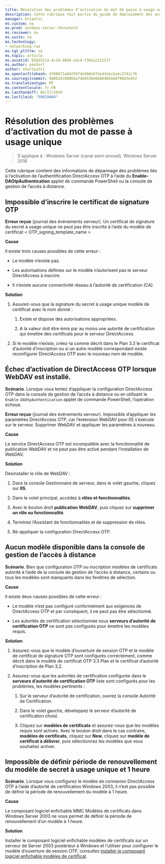 ```yaml
---
title: Résolution des problèmes d’activation du mot de passe à usage unique
description: Cette rubrique fait partie du guide de déploiement des accès à distance avec authentification OTP dans Windows Server 2016.
manager: brianlic
ms.custom: na
ms.prod: windows-server-threshold
ms.reviewer: na
ms.suite: na
ms.technology:
- networking-ras
ms.tgt_pltfrm: na
ms.topic: article
ms.assetid: b58252ca-4c1d-4664-a3c4-7301e2121517
ms.author: pashort
author: shortpatti
ms.openlocfilehash: d789671a0425974e560e5f4a43ebcba4c1741c76
ms.sourcegitcommit: 0d0b32c8986ba7db9536e0b8648d4ddf9b03e452
ms.translationtype: MT
ms.contentlocale: fr-FR
ms.lasthandoff: 04/17/2019
ms.locfileid: "59819460"
---
```

# <a name="troubleshooting-enabling-otp"></a>Résolution des problèmes d’activation du mot de passe à usage unique

>S'applique à : Windows Server (canal semi-annuel), Windows Server 2016

Cette rubrique contient des informations de dépannage des problèmes liés à l’activation de l’authentification DirectAccess OTP à l’aide du **Enable-DAOtpAuthentication** applet de commande PowerShell ou la console de gestion de l’accès à distance.
  
## <a name="failed-to-enroll-the-otp-signing-certificate"></a>Impossible d’inscrire le certificat de signature OTP  
**Erreur reçue** (journal des événements serveur). Un certificat de signature du secret à usage unique ne peut pas être inscrite à l’aide du modèle de certificat < OTP_signing_template_name >  
  
**Cause**  
  
Il existe trois causes possibles de cette erreur :  
  
-   Le modèle n’existe pas.  
  
-   Les autorisations définies sur le modèle n’autorisent pas le serveur DirectAccess à inscrire.  
  
-   Il n’existe aucune connectivité réseau à l’autorité de certification (CA).  
  
**Solution**  
  
1.  Assurez-vous que la signature du secret à usage unique modèle de certificat avec le nom donné :  
  
    1.  Existe et dispose des autorisations appropriées.  
  
    2.  A la valeur doit être émis par au moins une autorité de certification qui émettre des certificats pour le serveur DirectAccess.  
  
2.  Si le modèle n’existe, créez-la comme décrit dans le Plan 3.3 le certificat d’autorité d’inscription ou si un autre modèle correspondant existe reconfigurer DirectAccess OTP avec le nouveau nom de modèle.  
  
## <a name="failed-to-enable-directaccess-otp-when-webdav-is-installed"></a>Échec d’activation de DirectAccess OTP lorsque WebDAV est installé.  
**Scénario**. Lorsque vous tentez d’appliquer la configuration DirectAccess OTP dans la console de gestion de l’accès à distance ou en utilisant le `Enable-DAOtpAuthentication` applet de commande PowerShell, l’opération échoue.  
  
**Erreur reçue** (journal des événements serveur). Impossible d’appliquer les paramètres DirectAccess OTP, car l’extension WebDAV pour IIS s’exécute sur le serveur. Supprimer WebDAV et appliquer les paramètres à nouveau.  
  
**Cause**  
  
Le service DirectAccess OTP est incompatible avec la fonctionnalité de publication WebDAV et ne peut pas être activé pendant l’installation de WebDAV.  
  
**Solution**  
  
Désinstaller le rôle de WebDAV :  
  
1.  Dans la console Gestionnaire de serveur, dans le volet gauche, cliquez sur **IIS**.  
  
2.  Dans le volet principal, accédez à **rôles et fonctionnalités**.  
  
3.  Avec le bouton droit **publication WebDAV**, puis cliquez sur **supprimer un rôle ou fonctionnalité**.  
  
4.  Terminez l’Assistant de fonctionnalités et de suppression de rôles.  
  
5.  Ré-appliquer la configuration DirectAccess OTP.  
  
## <a name="no-templates-available-in-the-remote-access-management-console"></a>Aucun modèle disponible dans la console de gestion de l’accès à distance  
**Scénario**. Bien que configuration OTP ou inscription modèles de certificats autorité à l’aide de la console de gestion de l’accès à distance, certains ou tous les modèles sont manquants dans les fenêtres de sélection.  
  
**Cause**  
  
Il existe deux causes possibles de cette erreur :  
  
-   Le modèle n’est pas configuré conformément aux exigences de DirectAccess OTP et par conséquent, il ne peut pas être sélectionné.  
  
-   Les autorités de certification sélectionnée sous **serveurs d’autorité de certification OTP** ne sont pas configurés pour émettre les modèles requis.  
  
**Solution**  
  
1.  Assurez-vous que le modèle d’ouverture de session OTP et le modèle de certificat de signature OTP sont configurés correctement, comme décrit dans le modèle de certificat OTP 3.3 Plan et le certificat d’autorité d’inscription de Plan 3,2.  
  
2.  Assurez-vous que les autorités de certification configurée dans le **serveurs d’autorité de certification OTP** liste sont configurés pour les problèmes, les modèles pertinents :  
  
    1.  Sur le serveur d’autorité de certification, ouvrez la console Autorité de Certification.  
  
    2.  Dans le volet gauche, développez le serveur d’autorité de certification choisi.  
  
    3.  Cliquez sur **modèles de certificats** et assurez-vous que les modèles requis sont activés. Avec le bouton droit dans le cas contraire, **modèles de certificats**, cliquez sur **New**, cliquez sur **modèle de certificat à délivrer**, puis sélectionnez les modèles que vous souhaitez activer.  
  
## <a name="cannot-set-renewal-period-of-otp-template-to-1-hour"></a>Impossible de définir période de renouvellement du modèle de secret à usage unique et 1 heure  
**Scénario**. Lorsque vous configurez le modèle de connexion DirectAccess OTP à l’aide d’autorité de certification Windows 2003, il n’est pas possible de définir la période de renouvellement du modèle à 1 heure.  
  
**Cause**  
  
Le composant logiciel enfichable MMC Modèles de certificats dans Windows Server 2003 ne vous permet de définir la période de renouvellement d’un modèle à 1 heure.  
  
**Solution**  
  
Installer le composant logiciel enfichable modèles de certificats sur un serveur de Server 2003 postérieur à Windows et l’utiliser pour configurer le modèle d’ouverture de session OTP, consultez [installer le composant logiciel enfichable modèles de certificat](https://technet.microsoft.com/library/cc732445.aspx).  
  


